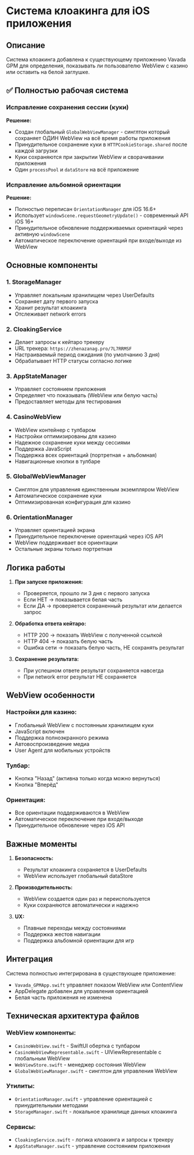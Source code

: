 # Система клоакинга для iOS приложения

## Описание

Система клоакинга добавлена к существующему приложению Vavada GPM для определения, показывать ли пользователю WebView с казино или оставить на белой заглушке.

## ✅ Полностью рабочая система

### Исправление сохранения сессии (куки)
**Решение:** 
- Создан глобальный `GlobalWebViewManager` - синглтон который сохраняет ОДИН WebView на всё время работы приложения
- Принудительное сохранение куки в `HTTPCookieStorage.shared` после каждой загрузки
- Куки сохраняются при закрытии WebView и сворачивании приложения
- Один `processPool` и `dataStore` на всё приложение

### Исправление альбомной ориентации
**Решение:**
- Полностью переписан `OrientationManager` для iOS 16.6+
- Использует `windowScene.requestGeometryUpdate()` - современный API iOS 16+
- Принудительное обновление поддерживаемых ориентаций через активную `windowScene`
- Автоматическое переключение ориентаций при входе/выходе из WebView

## Основные компоненты

### 1. StorageManager
- Управляет локальным хранилищем через UserDefaults
- Сохраняет дату первого запуска
- Хранит результат клоакинга
- Отслеживает network errors

### 2. CloakingService
- Делает запросы к кейтаро трекеру
- URL трекера: `https://zhenazanag.pro/7L7RRMSF`
- Настраиваемый период ожидания (по умолчанию 3 дня)
- Обрабатывает HTTP статусы согласно логике

### 3. AppStateManager
- Управляет состоянием приложения
- Определяет что показывать (WebView или белую часть)
- Предоставляет методы для тестирования

### 4. CasinoWebView
- WebView контейнер с тулбаром
- Настройки оптимизированы для казино
- Надежное сохранение куки между сессиями
- Поддержка JavaScript
- Поддержка всех ориентаций (портретная + альбомная)
- Навигационные кнопки в тулбаре

### 5. GlobalWebViewManager
- Синглтон для управления единственным экземпляром WebView
- Автоматическое сохранение куки
- Оптимизированная конфигурация для казино

### 6. OrientationManager
- Управляет ориентацией экрана
- Принудительное переключение ориентаций через iOS API
- WebView поддерживает все ориентации
- Остальные экраны только портретная

## Логика работы

1. **При запуске приложения:**
   - Проверяется, прошло ли 3 дня с первого запуска
   - Если НЕТ → показывается белая часть
   - Если ДА → проверяется сохраненный результат или делается запрос

2. **Обработка ответа кейтаро:**
   - HTTP 200 → показать WebView с полученной ссылкой
   - HTTP 404 → показать белую часть
   - Ошибка сети → показать белую часть, НЕ сохранять результат

3. **Сохранение результата:**
   - При успешном ответе результат сохраняется навсегда
   - При network error результат НЕ сохраняется

## WebView особенности

### Настройки для казино:
- Глобальный WebView с постоянным хранилищем куки
- JavaScript включен
- Поддержка полноэкранного режима
- Автовоспроизведение медиа
- User Agent для мобильных устройств

### Тулбар:
- Кнопка "Назад" (активна только когда можно вернуться)
- Кнопка "Вперёд"

### Ориентация:
- Все ориентации поддерживаются в WebView
- Автоматическое переключение при входе/выходе 
- Принудительное обновление через iOS API

## Важные моменты

1. **Безопасность:**
   - Результат клоакинга сохраняется в UserDefaults
   - WebView использует глобальный dataStore

2. **Производительность:**
   - WebView создается один раз и переиспользуется
   - Куки сохраняются автоматически и надежно

3. **UX:**
   - Плавные переходы между состояниями
   - Поддержка жестов навигации
   - Поддержка альбомной ориентации для игр

## Интеграция

Система полностью интегрирована в существующее приложение:
- `Vavada_GPMApp.swift` управляет показом WebView или ContentView
- AppDelegate добавлен для управления ориентацией
- Белая часть приложения не изменена 

## Техническая архитектура файлов

### WebView компоненты:
- `CasinoWebView.swift` - SwiftUI обертка с тулбаром
- `CasinoWebViewRepresentable.swift` - UIViewRepresentable с глобальным WebView
- `WebViewStore.swift` - менеджер состояния WebView
- `GlobalWebViewManager.swift` - синглтон для управления WebView

### Утилиты:
- `OrientationManager.swift` - управление ориентацией с принудительными методами
- `StorageManager.swift` - локальное хранилище данных клоакинга

### Сервисы:
- `CloakingService.swift` - логика клоакинга и запросы к трекеру
- `AppStateManager.swift` - управление состоянием приложения 
